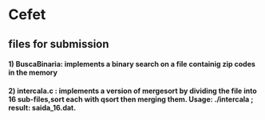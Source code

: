 # Cefet
## files for submission
#### 1)  BuscaBinaria: implements a binary search on a file containig zip codes in the memory
#### 2)  intercala.c : implements a version of mergesort by dividing the file into 16 sub-files,sort each with qsort then merging them. Usage: ./intercala ; result: saida_16.dat.


